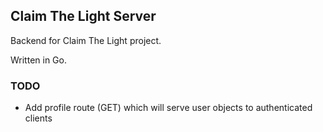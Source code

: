 ## Claim The Light Server
Backend for Claim The Light project.

Written in Go.

### TODO
* Add profile route (GET) which will serve user objects to authenticated clients